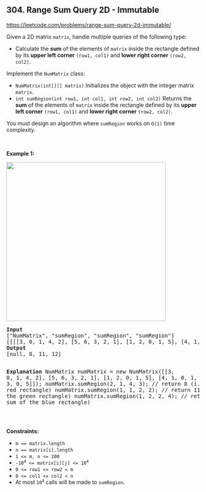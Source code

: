 ## 304. Range Sum Query 2D - Immutable

<https://leetcode.com/problems/range-sum-query-2d-immutable/>

<div class="px-5 pt-4"><div class="flex"></div><div class="xFUwe" data-track-load="description_content"><p>Given a 2D matrix <code>matrix</code>, handle multiple queries of the following type:</p>

<ul>
 <li>Calculate the <strong>sum</strong> of the elements of <code>matrix</code> inside the rectangle defined by its <strong>upper left corner</strong> <code>(row1, col1)</code> and <strong>lower right corner</strong> <code>(row2, col2)</code>.</li>
</ul>

<p>Implement the <code>NumMatrix</code> class:</p>

<ul>
 <li><code>NumMatrix(int[][] matrix)</code> Initializes the object with the integer matrix <code>matrix</code>.</li>
 <li><code>int sumRegion(int row1, int col1, int row2, int col2)</code> Returns the <strong>sum</strong> of the elements of <code>matrix</code> inside the rectangle defined by its <strong>upper left corner</strong> <code>(row1, col1)</code> and <strong>lower right corner</strong> <code>(row2, col2)</code>.</li>
</ul>

<p>You must design an algorithm where <code>sumRegion</code> works on <code>O(1)</code> time complexity.</p>

<p>&nbsp;</p>
<p><strong class="example">Example 1:</strong></p>
<img alt="" src="https://assets.leetcode.com/uploads/2021/03/14/sum-grid.jpg" style="width: 415px; height: 415px;">
<pre><strong>Input</strong>
["NumMatrix", "sumRegion", "sumRegion", "sumRegion"]
[[[[3, 0, 1, 4, 2], [5, 6, 3, 2, 1], [1, 2, 0, 1, 5], [4, 1, 0, 1, 7], [1, 0, 3, 0, 5]]], [2, 1, 4, 3], [1, 1, 2, 2], [1, 2, 2, 4]]
<strong>Output</strong>
[null, 8, 11, 12]

<strong>Explanation</strong>
NumMatrix numMatrix = new NumMatrix([[3, 0, 1, 4, 2], [5, 6, 3, 2, 1], [1, 2, 0, 1, 5], [4, 1, 0, 1, 7], [1, 0, 3, 0, 5]]);
numMatrix.sumRegion(2, 1, 4, 3); // return 8 (i.e sum of the red rectangle)
numMatrix.sumRegion(1, 1, 2, 2); // return 11 (i.e sum of the green rectangle)
numMatrix.sumRegion(1, 2, 2, 4); // return 12 (i.e sum of the blue rectangle)
</pre>

<p>&nbsp;</p>
<p><strong>Constraints:</strong></p>

<ul>
 <li><code>m == matrix.length</code></li>
 <li><code>n == matrix[i].length</code></li>
 <li><code>1 &lt;= m, n &lt;= 200</code></li>
 <li><code>-10<sup>4</sup> &lt;= matrix[i][j] &lt;= 10<sup>4</sup></code></li>
 <li><code>0 &lt;= row1 &lt;= row2 &lt; m</code></li>
 <li><code>0 &lt;= col1 &lt;= col2 &lt; n</code></li>
 <li>At most <code>10<sup>4</sup></code> calls will be made to <code>sumRegion</code>.</li>
</ul>
</div></div>
